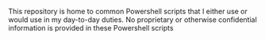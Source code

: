 This repository is home to common Powershell scripts that I either use or would use in my day-to-day duties.  No proprietary or otherwise confidential information is provided in these Powershell scripts
